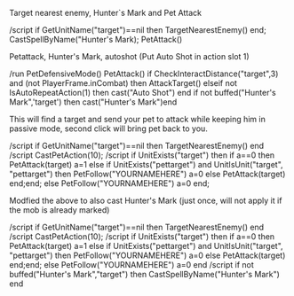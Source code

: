 Target nearest enemy, Hunter`s Mark and Pet Attack

/script if GetUnitName("target")==nil then TargetNearestEnemy() end; CastSpellByName("Hunter's Mark); PetAttack()



Petattack, Hunter's Mark, autoshot (Put Auto Shot in action slot 1)

/run PetDefensiveMode() PetAttack() if CheckInteractDistance("target",3) and (not PlayerFrame.inCombat) then AttackTarget() elseif not IsAutoRepeatAction(1) then cast("Auto Shot") end if not buffed("Hunter's Mark",'target') then cast("Hunter's Mark")end



This will find a target and send your pet to attack while keeping him in passive mode, second click will bring pet back to you.

/script if GetUnitName("target")==nil then TargetNearestEnemy() end
/script CastPetAction(10);
/script if UnitExists("target") then if a==0 then PetAttack(target) a=1 else if UnitExists("pettarget") and UnitIsUnit("target", "pettarget") then PetFollow("YOURNAMEHERE") a=0 else PetAttack(target) end;end; else PetFollow("YOURNAMEHERE") a=0 end;

 

Modfied the above to also cast Hunter's Mark (just once, will not apply it if the mob is already marked)

/script if GetUnitName("target")==nil then TargetNearestEnemy() end
/script CastPetAction(10);
/script if UnitExists("target") then if a==0 then PetAttack(target) a=1 else if UnitExists("pettarget") and UnitIsUnit("target", "pettarget") then PetFollow("YOURNAMEHERE") a=0 else PetAttack(target) end;end; else PetFollow("YOURNAMEHERE") a=0 end
/script if not buffed("Hunter's Mark","target") then CastSpellByName("Hunter's Mark") end